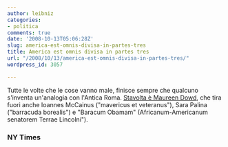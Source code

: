 ```yaml
---
author: leibniz
categories:
- politica
comments: true
date: '2008-10-13T05:06:28Z'
slug: america-est-omnis-divisa-in-partes-tres
title: America est omnis divisa in partes tres
url: "/2008/10/13/america-est-omnis-divisa-in-partes-tres/"
wordpress_id: 3057

---
```

Tutte le volte che le cose vanno male, finisce sempre che qualcuno s'inventa un'analogia con l'Antica Roma. [Stavolta è Maureen Dowd](http://www.nytimes.com/2008/10/12/opinion/12dowd.html?_r=1&em&oref=slogin), che tira fuori anche Ioannes McCainus ("mavericus et veteranus"), Sara Palina ("barracuda borealis") e "Baracum Obamam" (Africanum-Americanum senatorem Terrae Lincolni").


### NY Times
